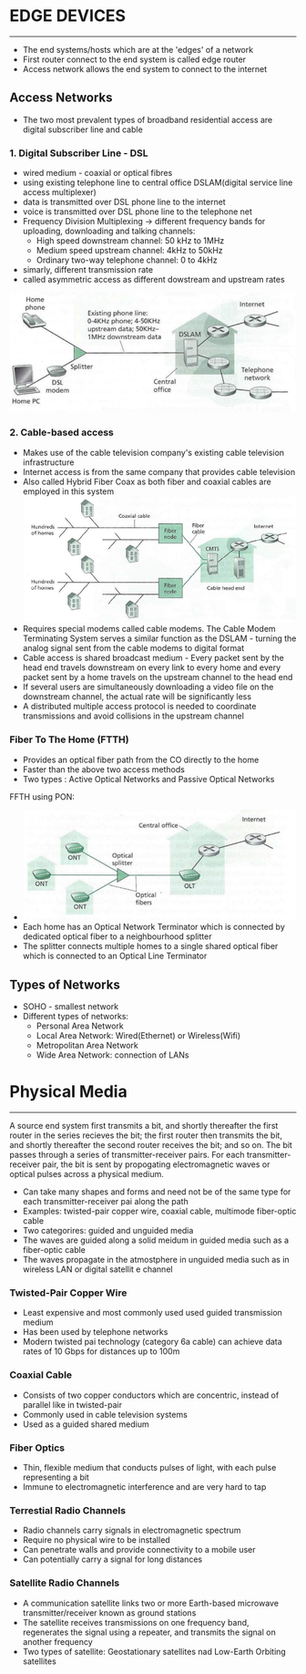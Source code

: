 # EDGE DEVICES
--- 
- The end systems/hosts which are at the 'edges' of a network 
- First router connect to the end system is called edge router
- Access network allows the end system to connect to the internet

## Access Networks
- The two most prevalent types of broadband residential access are digital subscriber line and cable

### 1. Digital Subscriber Line - DSL
- wired medium - coaxial or optical fibres
- using existing telephone line to central office DSLAM(digital service line access multiplexer)
- data is transmitted over DSL phone line to the internet
- voice is transmitted over  DSL phone line to the telephone net
- Frequency Division Multiplexing -> different frequency bands for uploading, downloading and talking channels:
	- High speed downstream channel: 50 kHz to 1MHz
	- Medium speed upstream channel: 4kHz to 50kHz
	- Ordinary two-way telephone channel: 0 to 4kHz
- simarly, different transmission rate
- called asymmetric access as different dowstream and upstream rates

![dsl.png](https://github.com/Shogunkayo/PES_Notes/blob/main/Computer%20Networks/Images/dsl.png)

### 2. Cable-based access
- Makes use of the cable television company's existing cable television infrastructure
- Internet access is from the same company that provides cable television
- Also called Hybrid Fiber Coax as both fiber and coaxial cables are employed in this system 
![cable.png](https://github.com/Shogunkayo/PES_Notes/blob/main/Computer%20Networks/Images/cable.png)
- Requires special modems called cable modems. The Cable Modem Terminating System serves a similar function as the DSLAM - turning the analog signal sent from the cable modems to digital format
- Cable access is shared broadcast medium - Every packet sent by the head end travels downstream on every link to every home and every packet sent by a home travels on the upstream channel to the head end
- If several users are simultaneously downloading a video file on the downstream channel, the actual rate will be significantly less
- A distributed multiple access protocol is needed to coordinate transmissions and avoid collisions in the upstream channel

### Fiber To The Home (FTTH)
- Provides an optical fiber path from the CO directly to the home
- Faster than the above two access methods
- Two types : Active Optical Networks and Passive Optical Networks

FFTH using PON: 
- ![ftth.png](https://github.com/Shogunkayo/PES_Notes/blob/main/Computer%20Networks/Images/ftth.png)
- Each home has an Optical Network Terminator which is connected by dedicated optical fiber to a neighbourhood splitter
- The splitter connects multiple homes to a single shared optical fiber which is connected to an Optical Line Terminator

## Types of Networks
- SOHO - smallest network
- Different types of networks:
	- Personal Area Network
	- Local Area Network: Wired(Ethernet) or Wireless(Wifi)
	- Metropolitan Area Network
	- Wide Area Network: connection of LANs

# Physical Media
---- 
A source end system first transmits a bit, and shortly thereafter the first router in the series recieves the bit; the first router then transmits the bit, and shortly thereafter the second router receives the bit; and so on. The bit passes through a series of transmitter-receiver pairs. For each transmitter-receiver pair, the bit is sent by propogating electromagnetic waves or optical pulses across a physical medium.
- Can take many shapes and forms and need not be of the same type for each transmitter-receiver pai along the path
- Examples: twisted-pair copper wire, coaxial cable, multimode fiber-optic cable
- Two categorires: guided and unguided media
- The waves are guided along a solid meidum in guided media such as a fiber-optic cable
- The waves propagate in the atmostphere in unguided media such as in wireless LAN or digital satellit e channel

### Twisted-Pair Copper Wire
- Least expensive and most commonly used used guided transmission medium
- Has been used by telephone networks
- Modern twisted pai technology (category 6a cable) can achieve data rates of 10 Gbps for distances up to 100m

### Coaxial Cable
- Consists of two copper conductors which are concentric, instead of parallel like in twisted-pair
- Commonly used in cable television systems
- Used as a guided shared medium

### Fiber Optics
- Thin, flexible medium that conducts pulses of light, with each pulse representing a bit
- Immune to electromagnetic interference and are very hard to tap

### Terrestial Radio Channels
- Radio channels carry signals in electromagnetic spectrum
- Require no physical wire to be installed
- Can penetrate walls and provide connectivity to a mobile user
- Can potentially carry a signal for long distances

### Satellite Radio Channels
- A communication satellite links two or more Earth-based microwave transmitter/receiver known as ground stations
- The satellite receives transmissions on one frequency band, regenerates the signal using a repeater, and transmits the signal on another frequency
- Two types of satellite: Geostationary satellites nad Low-Earth Orbiting satellites
